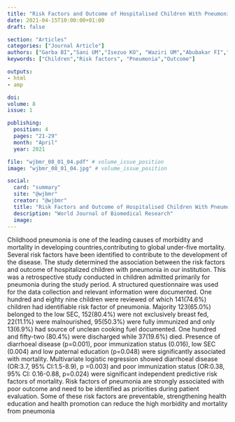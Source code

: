 ```yaml
---
title: "Risk Factors and Outcome of Hospitalised Children With Pneumonia in Usmanu Danfodiyo University Teaching Hospital Sokoto"
date: 2021-04-15T10:00:00+01:00
draft: false

section: "Articles"
categories: ["Journal Article"]
authors: ["Garba BI","Sani UM","Isezuo KO", "Waziri UM","Abubakar FI","Ugege MO"]
keywords: ["Children","Risk factors", "Pneumonia","Outcome"]

outputs: 
- html
- amp

doi:
volume: 8
issue: 1

publishing:
  position: 4
  pages: "21-29"
  month: "April"
  year: 2021

file: "wjbmr_08_01_04.pdf" # volume_issue_position
image: "wjbmr_08_01_04.jpg" # volume_issue_position

social:
  card: "summary"
  site: "@wjbmr"
  creator: "@wjbmr"
  title: "Risk Factors and Outcome of Hospitalised Children With Pneumonia in Usmanu Danfodiyo University Teaching Hospital Sokoto"
  description: "World Journal of Biomedical Research"
  image:
---
```

Childhood pneumonia is one of the leading causes of morbidity and mortality in developing countries,contributing to global under-five mortality. Several risk factors have been identified to contribute to the development of the disease. The study determined the association between the risk factors and outcome of hospitalized children with pneumonia in our institution. This was a retrospective study conducted in children admitted primarily for pneumonia during the study period. A structured questionnaire was used for the data collection and relevant information were documented. One hundred and eighty nine children were reviewed of which 141(74.6%) children had identifiable risk
factor of pneumonia. Majority 123(65.0%) belonged to the low SEC, 152(80.4%) were not exclusively breast fed, 22(11.1%) were malnourished, 95(50.3%) were fully immunized and only 13(6.9%) had source of unclean cooking fuel documented. One hundred and fifty-two (80.4%) were discharged while 37(19.6%) died. Presence of diarrhoeal disease (p=0.001), poor immunization status (0.016), low SEC (0.004) and low paternal education (p=0.048) were significantly associated with mortality. Multivariate logistic regression showed diarrhoeal disease (OR:3.7, 95% CI:1.5-8.9), p =0.003) and
poor immunization status (OR:0.38, 95% CI: 0.16-0.88, p=0.024) were significant independent predictive risk factors of mortality. Risk factors of pneumonia are strongly associated with poor outcome and need to be identified as priorities during patient evaluation. Some of these risk factors are preventable, strengthening health education and health promotion can reduce the high morbidity and mortality from pneumonia